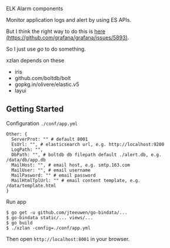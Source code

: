 ELK Alarm components

Monitor application logs and alert by using ES APIs.

But I think the right way to do this is [here (https://github.com/grafana/grafana/issues/5893)](https://github.com/grafana/grafana/issues/5893).

So I just use *go* to do something.

xzlan depends on these

* iris
* github.com/boltdb/bolt
* gopkg.in/olivere/elastic.v5
* layui

## Getting Started

Configuration `./conf/app.yml`

```
Other: {
  ServerProt: "" # default 8001
  EsUrl: "", # elasticsearch url, e.g. http://localhost:9200 
  LogPath: "", 
  DbPath: "", # boltdb db filepath default ./alert.db, e.g. /data/db/app.db
  MailHost: "", # email host, e.g. smtp.163.com
  MailUser: "", # email username
  MailPasword: "" # email password
  MailHtmlTplUrl: "" # email content template, e.g. /data/template.html
}
```

Run app

```
$ go get -u github.com/jteeuwen/go-bindata/...
$ go-bindata static/... views/...
$ go build
$ ./xzlan -config=./conf/app.yml
```

Then open `http://localhost:8001` in your browser.
